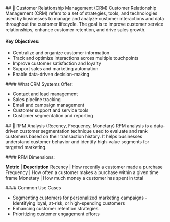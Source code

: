 ## 📌 Customer Relationship Management (CRM)
Customer Relationship Management (CRM) refers to a set of strategies, tools, and technologies used by businesses to manage and analyze customer interactions and data throughout the customer lifecycle. The goal is to improve customer service relationships, enhance customer retention, and drive sales growth.

#### Key Objectives:

- Centralize and organize customer information
- Track and optimize interactions across multiple touchpoints
- Improve customer satisfaction and loyalty
- Support sales and marketing automation
- Enable data-driven decision-making

#### What CRM Systems Offer:

- Contact and lead management
- Sales pipeline tracking
- Email and campaign management
- Customer support and service tools
- Customer segmentation and reporting

## 📌 RFM Analysis (Recency, Frequency, Monetary)
RFM analysis is a data-driven customer segmentation technique used to evaluate and rank customers based on their transaction history. It helps businesses understand customer behavior and identify high-value segments for targeted marketing.

#### RFM Dimensions:

**Metric** |  **Description**
Recency	   |  How recently a customer made a purchase
Frequency  |  How often a customer makes a purchase within a given time frame
Monetary	 |  How much money a customer has spent in total


#### Common Use Cases

- Segmenting customers for personalized marketing campaigns
-Identifying loyal, at-risk, or high-spending customers
- Enhancing customer retention strategies
- Prioritizing customer engagement efforts


